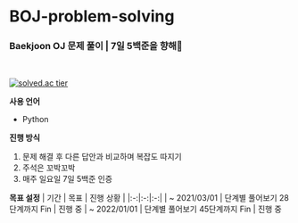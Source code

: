 # BOJ-problem-solving
### Baekjoon OJ 문제 풀이 | 7일 5백준을 향해🌱
<br />

[![solved.ac tier](http://mazassumnida.wtf/api/v2/generate_badge?boj={myris2})](https://solved.ac/{myris2})

**사용 언어**
- Python

**진행 방식**
1. 문제 해결 후 다른 답안과 비교하며 복잡도 따지기
2. 주석은 꼬박꼬박
3. 매주 일요일 7일 5백준 인증

**목표 설정**
| 기간 | 목표 | 진행 상황 |
|:-:|:-:|:-:|
| ~ 2021/03/01 | 단계별 풀어보기 28단계까지 Fin | 진행 중
| ~ 2022/01/01 | 단계별 풀어보기 45단계까지 Fin | 진행 중

